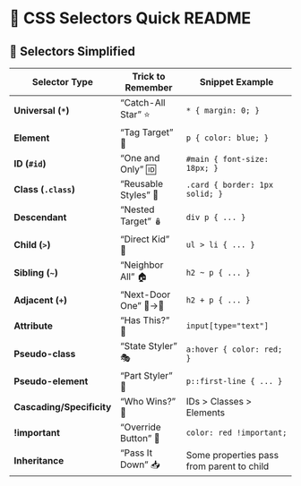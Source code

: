 # 🧠 CSS Selectors Quick README

## 🔗 Selectors Simplified

| Selector Type        | Trick to Remember                      | Snippet Example          |
|----------------------|----------------------------------------|--------------------------|
| **Universal (`*`)**  | “Catch-All Star” ⭐                     | `* { margin: 0; }`       |
| **Element**          | “Tag Target” 📛                        | `p { color: blue; }`     |
| **ID (`#id`)**       | “One and Only” 🆔                      | `#main { font-size: 18px; }` |
| **Class (`.class`)** | “Reusable Styles” 🎨                  | `.card { border: 1px solid; }` |
| **Descendant**       | “Nested Target” 🪆                    | `div p { ... }`          |
| **Child (`>`)**      | “Direct Kid” 👶                       | `ul > li { ... }`        |
| **Sibling (`~`)**    | “Neighbor All” 🏠                     | `h2 ~ p { ... }`         |
| **Adjacent (`+`)**   | “Next-Door One” 🧍→🧍                | `h2 + p { ... }`         |
| **Attribute**        | “Has This?” 🔖                        | `input[type="text"]`     |
| **Pseudo-class**     | “State Styler” 🎭                     | `a:hover { color: red; }` |
| **Pseudo-element**   | “Part Styler” 🧩                      | `p::first-line { ... }`  |
| **Cascading/Specificity** | “Who Wins?” 🥇                 | IDs > Classes > Elements |
| **!important**       | “Override Button” 🚨                 | `color: red !important;` |
| **Inheritance**      | “Pass It Down” 📥                    | Some properties pass from parent to child |

